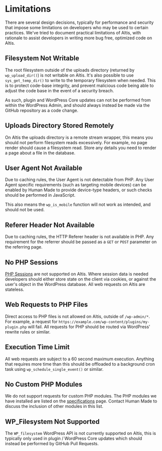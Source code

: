 # Limitations

There are several design decisions, typically for performance and security that impose some limitations on developers who may be used to certain practices. We've tried to document practical limitations of Altis, with rationale to assist developers in writing more bug free, optimized code on Altis.


## Filesystem Not Writable

The root filesystem outside of the uploads directory (returned by `wp_upload_dir()`) is not writable on Altis. It's also possible to use `sys_get_temp_dir()` to write to the temporary filesystem when needed. This is to protect code-base integrity, and prevent malicious code being able to adjust the code base in the event of a security breach.

As such, plugin and WordPress Core updates can not be performed from within the WordPress Admin, and should always instead be made via the GitHub repository as a code change.

## Uploads Directory Stored Remotely

On Altis the uploads directory is a remote stream wrapper, this means you should not perform filesystem reads excessively. For example, no page render should cause a filesystem read. Store any details you need to render a page about a file in the database.

## User Agent Not Available

Due to caching rules, the User Agent is not detectable from PHP. Any User Agent specific requirements (such as targeting mobile devices) can be enabled by Human Made to provide device-type headers, or such checks should be performed in JavaScript.

This also means the `wp_is_mobile` function will not work as intended, and should not be used.

## Referer Header Not Available

Due to caching rules, the HTTP Referer header is not available in PHP. Any requirement for the referrer should be passed as a `GET` or `POST` parameter on the referring page.

## No PHP Sessions

[PHP Sessions](http://php.net/manual/en/features.sessions.php) are not supported on Altis. Where session data is needed developers should either store state on the client via cookies, or against the user's object in the WordPress database. All web requests on Altis are stateless.

## Web Requests to PHP Files

Direct access to PHP files is not allowed on Altis, outside of `/wp-admin/*`. For example, a request for `https://example.com/wp-content/plugins/my-plugin.php` will fail. All requests for PHP should be routed via WordPress' rewrite rules or similar.

## Execution Time Limit

All web requests are subject to a 60 second maximum execution. Anything that requires more time than this should be offloaded to a background cron task using `wp_schedule_single_event()` or similar.

## No Custom PHP Modules

We do not support requests for custom PHP modules. The PHP modules we have installed are listed on the [specifications](./specifications.md) page. Contact Human Made to discuss the inclusion of other modules in this list.

## WP_Filesystem Not Supported

The `WP_filesystem` WordPress API is not currently supported on Altis, this is typically only used in plugin / WordPress Core updates which should instead be performed by GitHub Pull Requests.
